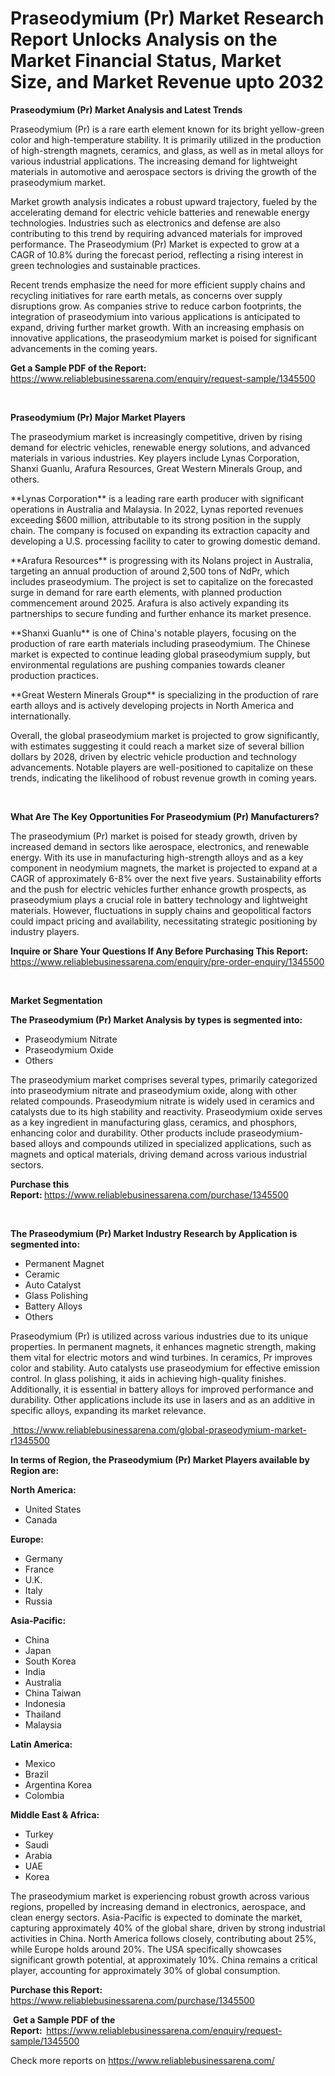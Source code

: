 <p><h1>Praseodymium (Pr) Market Research Report Unlocks Analysis on the Market Financial Status, Market Size, and Market Revenue upto 2032</h1></p><p><strong>Praseodymium (Pr) Market Analysis and Latest Trends</strong></p>
<p><p>Praseodymium (Pr) is a rare earth element known for its bright yellow-green color and high-temperature stability. It is primarily utilized in the production of high-strength magnets, ceramics, and glass, as well as in metal alloys for various industrial applications. The increasing demand for lightweight materials in automotive and aerospace sectors is driving the growth of the praseodymium market.</p><p>Market growth analysis indicates a robust upward trajectory, fueled by the accelerating demand for electric vehicle batteries and renewable energy technologies. Industries such as electronics and defense are also contributing to this trend by requiring advanced materials for improved performance. The Praseodymium (Pr) Market is expected to grow at a CAGR of 10.8% during the forecast period, reflecting a rising interest in green technologies and sustainable practices.</p><p>Recent trends emphasize the need for more efficient supply chains and recycling initiatives for rare earth metals, as concerns over supply disruptions grow. As companies strive to reduce carbon footprints, the integration of praseodymium into various applications is anticipated to expand, driving further market growth. With an increasing emphasis on innovative applications, the praseodymium market is poised for significant advancements in the coming years.</p></p>
<p><strong>Get a Sample PDF of the Report:&nbsp;</strong> <a href="https://www.reliablebusinessarena.com/enquiry/request-sample/1345500?utm_campaign=2262&utm_medium=2&utm_source=Github&utm_content=ia&utm_term=02022025&utm_id=praseodymium-pr">https://www.reliablebusinessarena.com/enquiry/request-sample/1345500</a></p>
<p>&nbsp;</p>
<p><strong>Praseodymium (Pr) Major Market Players</strong></p>
<p><p>The praseodymium market is increasingly competitive, driven by rising demand for electric vehicles, renewable energy solutions, and advanced materials in various industries. Key players include Lynas Corporation, Shanxi Guanlu, Arafura Resources, Great Western Minerals Group, and others.</p><p>**Lynas Corporation** is a leading rare earth producer with significant operations in Australia and Malaysia. In 2022, Lynas reported revenues exceeding $600 million, attributable to its strong position in the supply chain. The company is focused on expanding its extraction capacity and developing a U.S. processing facility to cater to growing domestic demand.</p><p>**Arafura Resources** is progressing with its Nolans project in Australia, targeting an annual production of around 2,500 tons of NdPr, which includes praseodymium. The project is set to capitalize on the forecasted surge in demand for rare earth elements, with planned production commencement around 2025. Arafura is also actively expanding its partnerships to secure funding and further enhance its market presence.</p><p>**Shanxi Guanlu** is one of China's notable players, focusing on the production of rare earth materials including praseodymium. The Chinese market is expected to continue leading global praseodymium supply, but environmental regulations are pushing companies towards cleaner production practices. </p><p>**Great Western Minerals Group** is specializing in the production of rare earth alloys and is actively developing projects in North America and internationally. </p><p>Overall, the global praseodymium market is projected to grow significantly, with estimates suggesting it could reach a market size of several billion dollars by 2028, driven by electric vehicle production and technology advancements. Notable players are well-positioned to capitalize on these trends, indicating the likelihood of robust revenue growth in coming years.</p></p>
<p>&nbsp;</p>
<p><strong>What Are The Key Opportunities For Praseodymium (Pr) Manufacturers?</strong></p>
<p><p>The praseodymium (Pr) market is poised for steady growth, driven by increased demand in sectors like aerospace, electronics, and renewable energy. With its use in manufacturing high-strength alloys and as a key component in neodymium magnets, the market is projected to expand at a CAGR of approximately 6-8% over the next five years. Sustainability efforts and the push for electric vehicles further enhance growth prospects, as praseodymium plays a crucial role in battery technology and lightweight materials. However, fluctuations in supply chains and geopolitical factors could impact pricing and availability, necessitating strategic positioning by industry players.</p></p>
<p><strong>Inquire or Share Your Questions If Any Before Purchasing This Report:</strong> <a href="https://www.reliablebusinessarena.com/enquiry/pre-order-enquiry/1345500?utm_campaign=2262&utm_medium=2&utm_source=Github&utm_content=ia&utm_term=02022025&utm_id=praseodymium-pr">https://www.reliablebusinessarena.com/enquiry/pre-order-enquiry/1345500</a></p>
<p>&nbsp;</p>
<p><strong>Market Segmentation</strong></p>
<p><strong>The Praseodymium (Pr) Market Analysis by types is segmented into:</strong></p>
<p><ul><li>Praseodymium Nitrate</li><li>Praseodymium Oxide</li><li>Others</li></ul></p>
<p><p>The praseodymium market comprises several types, primarily categorized into praseodymium nitrate and praseodymium oxide, along with other related compounds. Praseodymium nitrate is widely used in ceramics and catalysts due to its high stability and reactivity. Praseodymium oxide serves as a key ingredient in manufacturing glass, ceramics, and phosphors, enhancing color and durability. Other products include praseodymium-based alloys and compounds utilized in specialized applications, such as magnets and optical materials, driving demand across various industrial sectors.</p></p>
<p><strong>Purchase this Report:&nbsp;</strong><a href="https://www.reliablebusinessarena.com/purchase/1345500?utm_campaign=2262&utm_medium=2&utm_source=Github&utm_content=ia&utm_term=02022025&utm_id=praseodymium-pr">https://www.reliablebusinessarena.com/purchase/1345500</a></p>
<p>&nbsp;</p>
<p><strong>The Praseodymium (Pr) Market Industry Research by Application is segmented into:</strong></p>
<p><ul><li>Permanent Magnet</li><li>Ceramic</li><li>Auto Catalyst</li><li>Glass Polishing</li><li>Battery Alloys</li><li>Others</li></ul></p>
<p><p>Praseodymium (Pr) is utilized across various industries due to its unique properties. In permanent magnets, it enhances magnetic strength, making them vital for electric motors and wind turbines. In ceramics, Pr improves color and stability. Auto catalysts use praseodymium for effective emission control. In glass polishing, it aids in achieving high-quality finishes. Additionally, it is essential in battery alloys for improved performance and durability. Other applications include its use in lasers and as an additive in specific alloys, expanding its market relevance.</p></p>
<p><a href="https://www.reliablebusinessarena.com/global-praseodymium-market-r1345500?utm_campaign=2262&utm_medium=2&utm_source=Github&utm_content=ia&utm_term=02022025&utm_id=praseodymium-pr">&nbsp;https://www.reliablebusinessarena.com/global-praseodymium-market-r1345500</a></p>
<p><strong>In terms of Region, the Praseodymium (Pr) Market Players available by Region are:</strong></p>
<p>
    <p> <strong> North America: </strong>
        <ul>
            <li>United States</li>
            <li>Canada</li>
        </ul>
        </p> 
    <p> <strong> Europe: </strong>
        <ul>
            <li>Germany</li>
            <li>France</li>
            <li>U.K.</li>
            <li>Italy</li>
            <li>Russia</li>
        </ul>
        </p> 
    <p> <strong> Asia-Pacific: </strong>
        <ul>
            <li>China</li>
            <li>Japan</li>
            <li>South Korea</li>
            <li>India</li>
            <li>Australia</li>
            <li>China Taiwan</li>
            <li>Indonesia</li>
            <li>Thailand</li>
            <li>Malaysia</li>
        </ul>
        </p> 
    <p> <strong> Latin America: </strong>
        <ul>
            <li>Mexico</li>
            <li>Brazil</li>
            <li>Argentina Korea</li>
            <li>Colombia</li>
        </ul>
        </p> 
    <p> <strong> Middle East & Africa: </strong>
        <ul>
            <li>Turkey</li>
            <li>Saudi</li>
            <li>Arabia</li>
            <li>UAE</li>
            <li>Korea</li>
        </ul>
    </p>
    </p>
<p><p>The praseodymium market is experiencing robust growth across various regions, propelled by increasing demand in electronics, aerospace, and clean energy sectors. Asia-Pacific is expected to dominate the market, capturing approximately 40% of the global share, driven by strong industrial activities in China. North America follows closely, contributing about 25%, while Europe holds around 20%. The USA specifically showcases significant growth potential, at approximately 10%. China remains a critical player, accounting for approximately 30% of global consumption.</p></p>
<p><strong>Purchase this Report: </strong><a href="https://www.reliablebusinessarena.com/purchase/1345500?utm_campaign=2262&utm_medium=2&utm_source=Github&utm_content=ia&utm_term=02022025&utm_id=praseodymium-pr">https://www.reliablebusinessarena.com/purchase/1345500</a></p>
<p>&nbsp;<strong>Get a Sample PDF of the Report:&nbsp;&nbsp;</strong><a href="https://www.reliablebusinessarena.com/enquiry/request-sample/1345500?utm_campaign=2262&utm_medium=2&utm_source=Github&utm_content=ia&utm_term=02022025&utm_id=praseodymium-pr">https://www.reliablebusinessarena.com/enquiry/request-sample/1345500</a></p>
<p><strong></strong></p>
<p>Check more reports on <a href="https://www.reliablebusinessarena.com/?utm_campaign=2262&utm_medium=2&utm_source=Github&utm_content=ia&utm_term=02022025&utm_id=praseodymium-pr">https://www.reliablebusinessarena.com/</a></p>